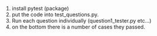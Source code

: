 1. install pytest (package)
2. put the code into test_questions.py. 
3. Run each question individually (question1_tester.py etc...)
4. on the bottom there is a number of cases they passed. 
